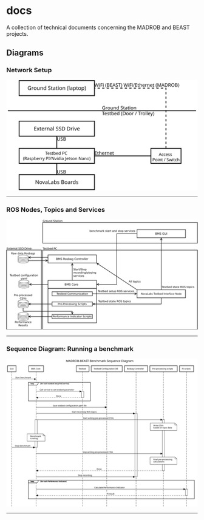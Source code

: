 # docs
A collection of technical documents concerning the MADROB and BEAST projects.

## Diagrams

### Network Setup
![Network Setup](/diagrams/Hardware_and_Network_rev_2.svg)

---
### ROS Nodes, Topics and Services
![Ros Nodes](/diagrams/ROS_Nodes_rev_3.svg)

---
### Sequence Diagram: Running a benchmark
![Sequence Diagram](/diagrams/sequence-diagram/sequence-diagram.svg)

---
